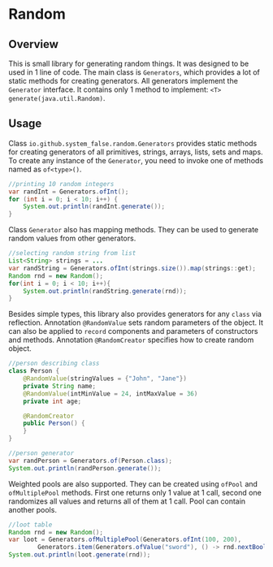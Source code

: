 # Random
## Overview
This is small library for generating random things. It was designed to be used in 1 line of code. The main class is
`Generators`, which provides a lot of static methods for creating generators. All generators implement the `Generator`
interface. It contains only 1 method to implement: `<T> generate(java.util.Random)`.

## Usage
Class `io.github.system_false.random.Generators` provides static methods for creating generators of all primitives,
strings, arrays, lists, sets and maps. To create any instance of the `Generator`, you need to invoke one of methods
named as `of<type>()`.
```java
//printing 10 random integers
var randInt = Generators.ofInt();
for (int i = 0; i < 10; i++) {
    System.out.println(randInt.generate());
}
```
Class `Generator` also has mapping methods. They can be used to generate random values from other generators.
```java
//selecting random string from list
List<String> strings = ...
var randString = Generators.ofInt(strings.size()).map(strings::get);
Random rnd = new Random();
for(int i = 0; i < 10; i++){
    System.out.println(randString.generate(rnd));
}
```
Besides simple types, this library also provides generators for any `class` via reflection. Annotation `@RandomValue`
sets random parameters of the object. It can also be applied to `record` components and parameters of constructors and
methods. Annotation `@RandomCreator` specifies how to create random object.
```java
//person describing class
class Person {
    @RandomValue(stringValues = {"John", "Jane"})
    private String name;
    @RandomValue(intMinValue = 24, intMaxValue = 36)
    private int age;

    @RandomCreator
    public Person() {
    }
}

//person generator
var randPerson = Generators.of(Person.class);
System.out.println(randPerson.generate());
```
Weighted pools are also supported. They can be created using `ofPool` and `ofMultiplePool` methods. First one returns
only 1 value at 1 call, second one randomizes all values and returns all of them at 1 call. Pool can contain another
pools.
```java
//loot table
Random rnd = new Random();
var loot = Generators.ofMultiplePool(Generators.ofInt(100, 200),
        Generators.item(Generators.ofValue("sword"), () -> rnd.nextBoolean() < 0.1));
System.out.println(loot.generate(rnd));
```